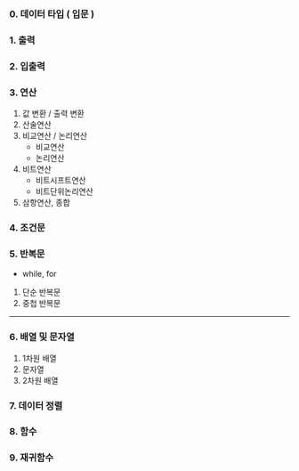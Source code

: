 ### 0. 데이터 타입 ( 입문 )

### 1. 출력

### 2. 입출력

### 3. 연산 

1. 값 변환 / 출력 변환
2. 산술연산
3. 비교연산 / 논리연산
   * 비교연산
   * 논리연산
4. 비트연산
   * 비트시프트연산
   * 비트단위논리연산
5. 삼항연산, 종합

### 4. 조건문

### 5. 반복문

* while, for

1. 단순 반복문
2. 중첩 반복문

---

### 6. 배열 및 문자열

1. 1차원 배열
2. 문자열
3. 2차원 배열

### 7. 데이터 정렬

### 8. 함수

### 9. 재귀함수

